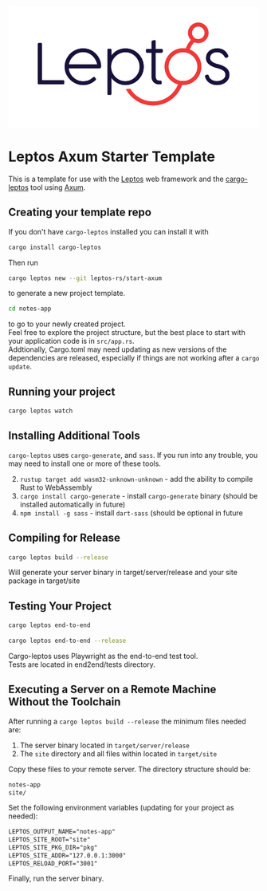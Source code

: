 <picture>
    <source srcset="https://raw.githubusercontent.com/leptos-rs/leptos/main/docs/logos/Leptos_logo_Solid_White.svg" media="(prefers-color-scheme: dark)">
    <img src="https://raw.githubusercontent.com/leptos-rs/leptos/main/docs/logos/Leptos_logo_RGB.svg" alt="Leptos Logo">
</picture>

# Leptos Axum Starter Template

This is a template for use with the
[Leptos](https://github.com/leptos-rs/leptos) web framework and the
[cargo-leptos](https://github.com/akesson/cargo-leptos) tool using
[Axum](https://github.com/tokio-rs/axum).

## Creating your template repo

If you don't have `cargo-leptos` installed you can install it with

```bash
cargo install cargo-leptos
```

Then run

```bash
cargo leptos new --git leptos-rs/start-axum
```

to generate a new project template.

```bash
cd notes-app
```

to go to your newly created project.\
Feel free to explore the project structure, but the best place to start with
your application code is in `src/app.rs`.\
Addtionally, Cargo.toml may need updating as new versions of the dependencies
are released, especially if things are not working after a `cargo update`.

## Running your project

```bash
cargo leptos watch
```

## Installing Additional Tools

`cargo-leptos` uses `cargo-generate`, and `sass`. If you run into any trouble,
you may need to install one or more of these tools.

2. `rustup target add wasm32-unknown-unknown` - add the ability to compile Rust
   to WebAssembly
3. `cargo install cargo-generate` - install `cargo-generate` binary (should be
   installed automatically in future)
4. `npm install -g sass` - install `dart-sass` (should be optional in future

## Compiling for Release

```bash
cargo leptos build --release
```

Will generate your server binary in target/server/release and your site package
in target/site

## Testing Your Project

```bash
cargo leptos end-to-end
```

```bash
cargo leptos end-to-end --release
```

Cargo-leptos uses Playwright as the end-to-end test tool.\
Tests are located in end2end/tests directory.

## Executing a Server on a Remote Machine Without the Toolchain

After running a `cargo leptos build --release` the minimum files needed are:

1. The server binary located in `target/server/release`
2. The `site` directory and all files within located in `target/site`

Copy these files to your remote server. The directory structure should be:

```text
notes-app
site/
```

Set the following environment variables (updating for your project as needed):

```text
LEPTOS_OUTPUT_NAME="notes-app"
LEPTOS_SITE_ROOT="site"
LEPTOS_SITE_PKG_DIR="pkg"
LEPTOS_SITE_ADDR="127.0.0.1:3000"
LEPTOS_RELOAD_PORT="3001"
```

Finally, run the server binary.

